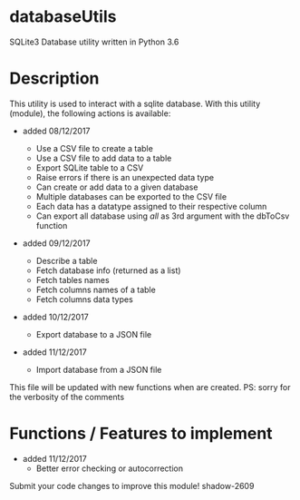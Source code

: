 # databaseUtils
SQLite3 Database utility written in Python 3.6

# Description
This utility is used to interact with a sqlite database.
With this utility (module), the following actions is available:

- added 08/12/2017
    - Use a CSV file to create a table
    - Use a CSV file to add data to a table
    - Export SQLite table to a CSV
    - Raise errors if there is an unexpected data type
    - Can create or add data to a given database
    - Multiple databases can be exported to the CSV file
    - Each data has a datatype assigned to their respective column
    - Can export all database using *all* as 3rd argument with the dbToCsv function

- added 09/12/2017
    - Describe a table
    - Fetch database info (returned as a list)
    - Fetch tables names
    - Fetch columns names of a table
    - Fetch columns data types
    
- added 10/12/2017
    - Export database to a JSON file
    
- added 11/12/2017
    - Import database from a JSON file

This file will be updated with new functions when are created.
PS: sorry for the verbosity of the comments

# Functions / Features to implement

- added 11/12/2017
    - Better error checking or autocorrection

Submit your code changes to improve this module!
shadow-2609
